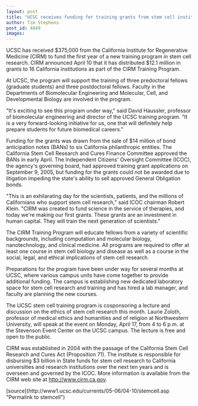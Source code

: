 ```yaml
---
layout: post
title: "UCSC receives funding for training grants from stem cell institute"
author: Tim Stephens
post_id: 4849
images:
---
```


<a name="content" id="content"></a>
<p>
  UCSC has received $375,000 from the California Institute for Regenerative Medicine (CIRM) to fund the first year of a new training program in stem cell research. CIRM announced April 10 that it has distributed $12.1 million in grants to 16 California institutions as part of the CIRM Training Program.
</p>
<p>
  At UCSC, the program will support the training of three predoctoral fellows (graduate students) and three postdoctoral fellows. Faculty in the Departments of Biomolecular Engineering and Molecular, Cell, and Developmental Biology are involved in the program.
</p>
<p>
  "It's exciting to see this program under way," said David Haussler, professor of biomolecular engineering and director of the UCSC training program. "It is a very forward-looking initiative for us, one that will definitely help prepare students for future biomedical careers."
</p>
<p>
  Funding for the grants was drawn from the sale of $14 million of bond anticipation notes (BANs) to six California philanthropic entities. The California Stem Cell Research and Cures Finance Committee approved the BANs in early April. The Independent Citizens' Oversight Committee (ICOC), the agency's governing board, had approved training grant applications on September 9, 2005, but funding for the grants could not be awarded due to litigation impeding the state's ability to sell approved General Obligation bonds.
</p>
<p>
  "This is an exhilarating day for the scientists, patients, and the millions of Californians who support stem cell research," said ICOC chairman Robert Klein. "CIRM was created to fund science in the service of therapies, and today we're making our first grants. These grants are an investment in human capital. They will train the next generation of scientists."
</p>
<p>
  The CIRM Training Program will educate fellows from a variety of scientific backgrounds, including computation and molecular biology, nanotechnology, and clinical medicine. All programs are required to offer at least one course in stem cell biology and disease as well as a course in the social, legal, and ethical implications of stem cell research.
</p>
<p>
  Preparations for the program have been under way for several months at UCSC, where various campus units have come together to provide additional funding. The campus is establishing new dedicated laboratory space for stem cell research and training and has hired a lab manager, and faculty are planning the new courses.
</p>
<p>
  The UCSC stem cell training program is cosponsoring a lecture and discussion on the ethics of stem cell research this month. Laurie Zoloth, professor of medical ethics and humanities and of religion at Northwestern University, will speak at the event on Monday, April 17, from 4 to 6 p.m. at the Stevenson Event Center on the UCSC campus. The lecture is free and open to the public.
</p>
<p>
  CIRM was established in 2004 with the passage of the California Stem Cell Research and Cures Act (Proposition 71). The institute is responsible for disbursing $3 billion in State funds for stem cell research to California universities and research institutions over the next ten years and is overseen and governed by the ICOC. More information is available from the CIRM web site at <a href="http://www.cirm.ca.gov">http://www.cirm.ca.gov</a>.
</p>
<form>
  <input name="t1" size="-1" type="hidden">
</form>




</p>
[source](http://www1.ucsc.edu/currents/05-06/04-10/stemcell.asp "Permalink to stemcell")
